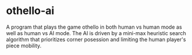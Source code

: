 # othello-ai
A program that plays the game othello in both human vs human mode as well as human vs AI mode.
The AI is driven by a mini-max heuristic search algorithm that prioritizes corner posession and limiting the human player's piece mobility.
